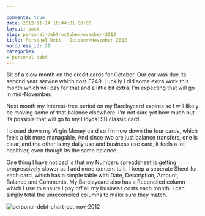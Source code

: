 ```yaml
---

comments: true
date: 2012-11-14 16:44:01+00:00
layout: post
slug: personal-debt-octobernovember-2012
title: Personal Debt - October+November 2012
wordpress_id: 21
categories:
- personal debt
---
```


Bit of a slow month on the credit cards for October. Our car was due its second year service which cost £249. Luckily I did some extra work this month which will pay for that and a little bit extra. I’m expecting that will go in mid-November.

Next month my interest-free period on my Barclaycard expires so I will likely be moving some of that balance elsewhere. I’m not sure yet how much but its possible that will go to my LloydsTSB classic card.

I closed down my Virgin Money card so I’m now down the four cards, which feels a bit more managable. And since two are just balance transfers, one is clear, and the other is my daily use and business use card, it feels a lot healthier, even though its the same balance.

One thing I have noticed is that my Numbers spreadsheet is getting progressively slower as I add more content to it. I keep a seperate Sheet for each card, which has a simple table with Date, Description, Amount, Balance and Comments. My Barclaycard also has a Reconciled column which I use to ensure I pay off all my business costs each month. I can simply total the unreconciled columns to make sure they match.

![personal-debt-chart-oct-nov-2012](/assets/personal_debt_chart_oct_nov_2012.png)
